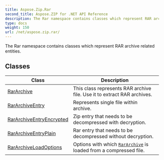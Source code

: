 ```yaml
---
title: Aspose.Zip.Rar
second_title: Aspose.ZIP for .NET API Reference
description: The Rar namespace contains classes which represent RAR archive related entities
type: docs
weight: 150
url: /net/aspose.zip.rar/
---
```

The Rar namespace contains classes which represent RAR archive related entities.

## Classes

| Class | Description |
| --- | --- |
| [RarArchive](./rararchive/) | This class represents RAR archive file. Use it to extract RAR archives. |
| [RarArchiveEntry](./rararchiveentry/) | Represents single file within archive. |
| [RarArchiveEntryEncrypted](./rararchiveentryencrypted/) | Zip entry that needs to be decompressed with decryption. |
| [RarArchiveEntryPlain](./rararchiveentryplain/) | Rar entry that needs to be decompressed without decryption. |
| [RarArchiveLoadOptions](./rararchiveloadoptions/) | Options with which [`RarArchive`](../aspose.zip.rar/rararchive/) is loaded from a compressed file. |


